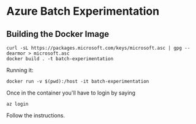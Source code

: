 Azure Batch Experimentation
===========================

Building the Docker Image
-------------------------

```
curl -sL https://packages.microsoft.com/keys/microsoft.asc | gpg --dearmor > microsoft.asc
docker build . -t batch-experimentation
```

Running it:

```
docker run -v $(pwd):/host -it batch-experimentation

```

Once in the container you'll have to login by saying 

```
az login
```

Follow the instructions.

